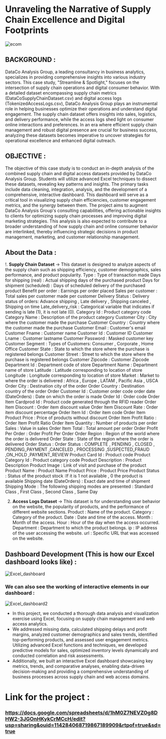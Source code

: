 # Unraveling the Narrative of Supply Chain Excellence and Digital Footprints

![ecom](https://github.com/AbhayAviSharma/Excel_Data_Analysis/assets/131509148/5f70702e-c74e-40fa-bd93-6c8bd08d4eb3)

## BACKGROUND :

DataCo Analysis Group, a leading consultancy in business analytics, specializes in providing comprehensive insights into various industry sectors. This case study, "Streamline & Spotlight," focuses on the intersection of supply chain operations and digital consumer behavior. With a detailed dataset encompassing supply chain metrics (DataCoSupplyChainDataset.csv) and digital access logs (TokenizedAccessLogs.csv), DataCo Analysis Group plays an instrumental role in helping businesses optimize their operations and understand digital engagement. The supply chain dataset offers insights into sales, logistics, and delivery performance, while the access logs shed light on consumer online interactions and preferences. In an era where efficient supply chain management and robust digital presence are crucial for business success, analyzing these datasets becomes imperative to uncover strategies for operational excellence and enhanced digital outreach.

## OBJECTIVE :

The objective of this case study is to conduct an in-depth analysis of the combined supply chain and digital access datasets provided by DataCo Analysis Group. Students will utilize advanced Excel techniques to dissect these datasets, revealing key patterns and insights. The primary tasks include data cleaning, integration, analysis, and the development of a comprehensive, interactive dashboard. This dashboard will serve as a critical tool in visualizing supply chain efficiencies, customer engagement metrics, and the synergy between them. The project aims to augment DataCo Analysis Group's consulting capabilities, offering actionable insights to clients for optimizing supply chain processes and improving digital marketing strategies. This analysis is also expected to contribute to a broader understanding of how supply chain and online consumer behavior are interlinked, thereby influencing strategic decisions in product management, marketing, and customer relationship management.

## About the Data :
!. **Supply Chain Dataset** ->
This dataset is designed to analyze aspects of the supply chain such as shipping efficiency, customer demographics, sales performance, and product popularity.
Type : Type of transaction made
Days for shipping (real) : Actual shipping days of the purchased product
Days for shipment (scheduled) : Days of scheduled delivery of the purchased product
Benefit per order : Earnings per order placed
Sales per customer : Total sales per customer made per customer
Delivery Status : Delivery status of orders: Advance shipping , Late delivery , Shipping canceled , Shipping on time
Late_delivery_risk : Categorical variable that indicates if sending is late (1), it is not late (0).
Category Id : Product category code
Category Name : Description of the product category
Customer City : City where the customer made the purchase
Customer Country : Country where the customer made the purchase
Customer Email : Customer's email
Customer Fname : Customer name
Customer Id : Customer ID
Customer Lname : Customer lastname
Customer Password : Masked customer key
Customer Segment : Types of Customers: Consumer , Corporate , Home Office
Customer State : State to which the store where the purchase is registered belongs
Customer Street : Street to which the store where the purchase is registered belongs
Customer Zipcode : Customer Zipcode
Department Id : Department code of store
Department Name : Department name of store
Latitude : Latitude corresponding to location of store
Longitude : Longitude corresponding to location of store
Market : Market to where the order is delivered : Africa , Europe , LATAM , Pacific Asia , USCA
Order City : Destination city of the order
Order Country : Destination country of the order
Order Customer Id : Customer order code
order date (DateOrders) : Date on which the order is made
Order Id : Order code
Order Item Cardprod Id : Product code generated through the RFID reader
Order Item Discount : Order item discount value
Order Item Discount Rate : Order item discount percentage
Order Item Id : Order item code
Order Item Product Price : Price of products without discount
Order Item Profit Ratio : Order Item Profit Ratio
Order Item Quantity : Number of products per order
Sales : Value in sales
Order Item Total : Total amount per order
Order Profit Per Order : Order Profit Per Order
Order Region : Region of the world where the order is delivered
Order State : State of the region where the order is delivered
Order Status : Order Status : COMPLETE , PENDING , CLOSED , PENDING_PAYMENT ,CANCELED , PROCESSING ,SUSPECTED_FRAUD ,ON_HOLD ,PAYMENT_REVIEW
Product Card Id : Product code
Product Category Id : Product category code
Product Description : Product Description
Product Image : Link of visit and purchase of the product
Product Name : Product Name
Product Price : Product Price
Product Status : Status of the product stock :If it is 1 not available , 0 the product is available
Shipping date (DateOrders) : Exact date and time of shipment
Shipping Mode : The following shipping modes are presented : Standard Class , First Class , Second Class , Same Day

2. **Access Logs Dataset** ->
This dataset is for understanding user behavior on the website, the popularity of products, and the performance of different website sections.
Product : Name of the product.
Category : Category of the product.
Date : Date and time of the access.
Month : Month of the access.
Hour : Hour of the day when the access occurred.
Department : Department to which the product belongs.
ip : IP address of the user accessing the website.
url : Specific URL that was accessed on the website.

## Dashboard Development (This is how our Excel dashboard looks like) :

![Excel_dashboard](https://github.com/AbhayAviSharma/Excel_Data_Analysis/assets/131509148/a9f08b04-4c32-44c6-9f73-3f67702762c3)

### We can also see the working of interactive elements in our dashboard :

![Excel_dashboard2](https://github.com/AbhayAviSharma/Excel_Data_Analysis/assets/131509148/a1ce559d-c3cc-4d35-b53c-301f45f02ec2)

- In this project, we conducted a thorough data analysis and visualization exercise using Excel, focusing on supply chain management and web access analytics.
- We addressed missing data, calculated shipping delays and profit margins, analyzed customer demographics and sales trends, identified top-performing products, and assessed user engagement metrics. Utilizing advanced Excel functions and techniques, we developed predictive models for sales, optimized inventory levels dynamically and conducted correlation and risk assessments.
- Additionally, we built an interactive Excel dashboard showcasing key metrics, trends, and comparative analyses, enabling data-driven decision-making and providing a comprehensive understanding of business processes across supply chain and web access domains.

# Link for the project :
### https://docs.google.com/spreadsheets/d/1hM0Z7NEVZOg8DHW2-3JGOnHKykCrMCcH/edit?usp=sharing&ouid=114284068719867189909&rtpof=true&sd=true
